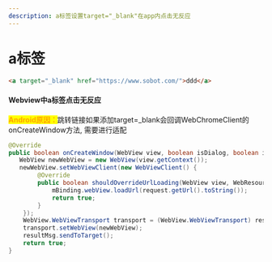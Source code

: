 ```yaml
---
description: a标签设置target="_blank"在app内点击无反应
---
```


# a标签

```html
<a target="_blank" href="https://www.sobot.com/">ddd</a>
```

#### &#x20;Webview中a标签点击无反应

&#x20;<mark style="color:orange;">**Android原因：**</mark>跳转链接如果添加target=\_blank会回调WebChromeClient的onCreateWindow方法, 需要进行适配

```java
@Override
public boolean onCreateWindow(WebView view, boolean isDialog, boolean isUserGesture, Message resultMsg) {      
   WebView newWebView = new WebView(view.getContext());
   newWebView.setWebViewClient(new WebViewClient() {
        @Override
        public boolean shouldOverrideUrlLoading(WebView view, WebResourceRequest request) {
            mBinding.webView.loadUrl(request.getUrl().toString());
            return true;
        }
    });
    WebView.WebViewTransport transport = (WebView.WebViewTransport) resultMsg.obj;
    transport.setWebView(newWebView);
    resultMsg.sendToTarget();
    return true;
}
```
